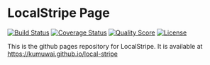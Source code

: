 LocalStripe Page
=================
[![Build Status](https://img.shields.io/travis/kumuwai/local-stripe/master.svg)](https://travis-ci.org/kumuwai/local-stripe)
[![Coverage Status](https://coveralls.io/repos/kumuwai/local-stripe/badge.svg)](https://coveralls.io/r/kumuwai/local-stripe)
[![Quality Score](https://img.shields.io/scrutinizer/g/kumuwai/local-stripe.svg)](https://scrutinizer-ci.com/g/kumuwai/local-stripe)
[![License](https://img.shields.io/badge/license-MIT-blue.svg)](LICENSE.md)

This is the github pages repository for LocalStripe. It is available at <a href="https://kumuwai.github.io/local-stripe">https://kumuwai.github.io/local-stripe</a>
